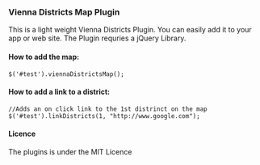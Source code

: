 <h3>Vienna Districts Map Plugin</h3>

This is a light weight Vienna Districts Plugin. You can easily add it to your app or web site. The Plugin requries a jQuery Library.<br/>

<h4>How to add the map:</h4>

<pre><code>$('#test').viennaDistrictsMap();</code></pre>

<h4>How to add a link to a district:</h4>

<pre><code>//Adds an on click link to the 1st distrinct on the map
$('#test').linkDistricts(1, "http://www.google.com");</code></pre>

<h4>Licence</h4>
The plugins is under the MIT Licence
